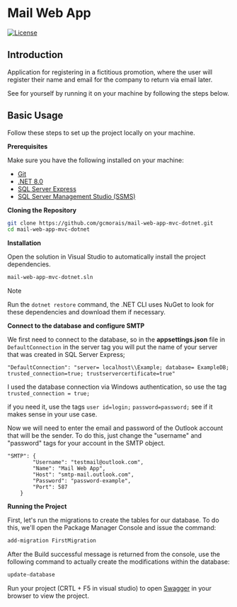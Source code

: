 # Mail Web App
<p align='left'>
	<a href='https://opensource.org/license/mit'><img alt="License" src="https://img.shields.io/static/v1?label=license&message=MIT&color=8257E5&labelColor=000000"></a>
	
</p>

## <a name="apresentation">Introduction</a>

Application for registering in a fictitious promotion, where the user will register their name and email for the company to return via email later.

See for yourself by running it on your machine by following the steps below.

## <a name="basicUsage">Basic Usage</a>

Follow these steps to set up the project locally on your machine.

**Prerequisites**
<a name="prerequisites"></a>

Make sure you have the following installed on your machine:

- [Git](https://git-scm.com/)
- [.NET 8.0](https://dotnet.microsoft.com/pt-br/download/dotnet/8.0)
- [SQL Server Express](https://www.microsoft.com/pt-br/sql-server/sql-server-downloads)
- [SQL Server Management Studio (SSMS)](https://learn.microsoft.com/en-us/sql/ssms/download-sql-server-management-studio-ssms?view=sql-server-ver16)

**Cloning the Repository**
<a name="cloning"></a>

```bash
git clone https://github.com/gcmorais/mail-web-app-mvc-dotnet.git
cd mail-web-app-mvc-dotnet
```

**Installation**
<a name="installation"></a>

Open the solution in Visual Studio to automatically install the project dependencies.

```bash
mail-web-app-mvc-dotnet.sln
```

> [!note]
>
>  Run the `dotnet restore` command, the .NET CLI uses NuGet to look for these dependencies and download them if necessary. 


**Connect to the database and configure SMTP**
<a name="connectdb"></a>

We first need to connect to the database, so in the <strong>appsettings.json</strong> file in `DefaultConnection` in the server tag you will put the name of your server that was created in SQL Server Express;

```env
"DefaultConnection": "server= localhost\\Example; database= ExampleDB; trusted_connection=true; trustservercertificate=true"
```

I used the database connection via Windows authentication, so use the tag `trusted_connection = true;` 

if you need it, use the tags `user id=login;` `password=password;` see if it makes sense in your use case.

Now we will need to enter the email and password of the Outlook account that will be the sender. To do this, just change the "username" and "password" tags for your account in the SMTP object.

```env
"SMTP": {
        "Username": "testmail@outlook.com",
        "Name": "Mail Web App",
        "Host": "smtp-mail.outlook.com",
        "Password": "password-example",
        "Port": 587
    }
```

**Running the Project**
<a name="running"></a>

First, let's run the migrations to create the tables for our database.
To do this, we'll open the Package Manager Console and issue the command:

```bash
add-migration FirstMigration
```

After the Build successful message is returned from the console, use the following command to actually create the modifications within the database:

```bash
update-database
```


Run your project (CRTL + F5 in visual studio) to open [Swagger](https://swagger.io/) in your browser to view the project.

